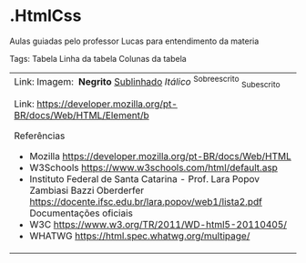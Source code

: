 # .HtmlCss
Aulas guiadas pelo professor Lucas para entendimento da materia

Tags:
Tabela <table>
Linha da tabela <tr>
Colunas da tabela <td>
Link: <a>
Imagem: <img>
<b>Negrito</b>
<u>Sublinhado</u>
<i>Itálico</i>
<sup>Sobreescrito</sup>
<sub>Subescrito</sub>

Link: https://developer.mozilla.org/pt-BR/docs/Web/HTML/Element/b

Referências
- Mozilla
https://developer.mozilla.org/pt-BR/docs/Web/HTML
- W3Schools
https://www.w3schools.com/html/default.asp
- Instituto Federal de Santa Catarina - Prof. Lara Popov Zambiasi Bazzi
Oberderfer
https://docente.ifsc.edu.br/lara.popov/web1/lista2.pdf
Documentações oficiais
- W3C
https://www.w3.org/TR/2011/WD-html5-20110405/
- WHATWG
https://html.spec.whatwg.org/multipage/
